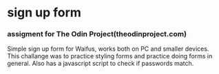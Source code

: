 # sign up form
### assigment for The Odin Project(theodinproject.com)
Simple sign up form for Waifus, works both on PC and smaller devices.  
This challange was to practice styling forms and practice doing forms in general. Also has a javascript script to check if passwords match.
